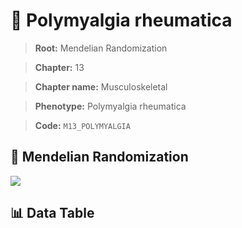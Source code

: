 # 🧪 Polymyalgia rheumatica

> **Root:** Mendelian Randomization

> **Chapter:** 13  

> **Chapter name:** Musculoskeletal

> **Phenotype:** Polymyalgia rheumatica  

> **Code:** `M13_POLYMYALGIA`

## 🧬 Mendelian Randomization  

<img src="/MR/Figures/Forward/M13_POLYMYALGIA.png"/>

## 📊 Data Table

<CsvTableMRF src="/public/MR/Data/Forward/M13_POLYMYALGIA.csv"/>
